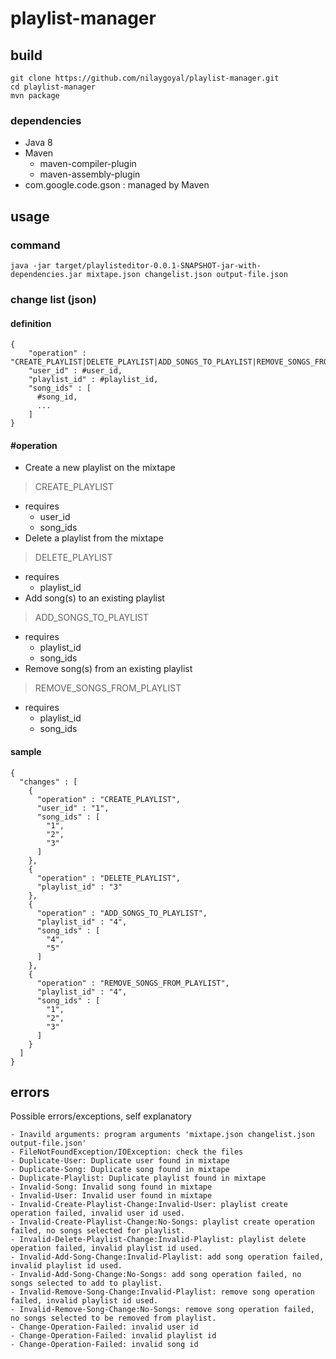 # playlist-manager

## build
    git clone https://github.com/nilaygoyal/playlist-manager.git
    cd playlist-manager
    mvn package
### dependencies
- Java 8
- Maven
  - maven-compiler-plugin
  - maven-assembly-plugin
- com.google.code.gson : managed by Maven
## usage
### command
    java -jar target/playlisteditor-0.0.1-SNAPSHOT-jar-with-dependencies.jar mixtape.json changelist.json output-file.json
### change list (json)
#### definition
    {
        "operation" : "CREATE_PLAYLIST|DELETE_PLAYLIST|ADD_SONGS_TO_PLAYLIST|REMOVE_SONGS_FROM_PLAYLIST",
        "user_id" : #user_id,
        "playlist_id" : #playlist_id,
        "song_ids" : [
          #song_id,
          ...
        ]
    }
    
#### #operation
- Create a new playlist on the mixtape
> CREATE_PLAYLIST
  - requires
    - user_id
    - song_ids 
- Delete a playlist from the mixtape
> DELETE_PLAYLIST 
  - requires
    - playlist_id 
- Add song(s) to an existing playlist
> ADD_SONGS_TO_PLAYLIST
  - requires
    - playlist_id
    - song_ids
- Remove song(s) from an existing playlist
> REMOVE_SONGS_FROM_PLAYLIST
  - requires
    - playlist_id
    - song_ids

#### sample
    {
      "changes" : [
        {
          "operation" : "CREATE_PLAYLIST",
          "user_id" : "1",
          "song_ids" : [
            "1",
            "2",
            "3"
          ]
        },
        {
          "operation" : "DELETE_PLAYLIST",
          "playlist_id" : "3"
        },
        {
          "operation" : "ADD_SONGS_TO_PLAYLIST",
          "playlist_id" : "4",
          "song_ids" : [
            "4",
            "5"
          ]
        },
        {
          "operation" : "REMOVE_SONGS_FROM_PLAYLIST",
          "playlist_id" : "4",
          "song_ids" : [
            "1",
            "2",
            "3"
          ]
        }
      ]
    }

## errors
Possible errors/exceptions, self explanatory

    - Inavild arguments: program arguments 'mixtape.json changelist.json output-file.json'
    - FileNotFoundException/IOException: check the files
    - Duplicate-User: Duplicate user found in mixtape
    - Duplicate-Song: Duplicate song found in mixtape
    - Duplicate-Playlist: Duplicate playlist found in mixtape
    - Invalid-Song: Invalid song found in mixtape
    - Invalid-User: Invalid user found in mixtape
    - Invalid-Create-Playlist-Change:Invalid-User: playlist create operation failed, invalid user id used.
    - Invalid-Create-Playlist-Change:No-Songs: playlist create operation failed, no songs selected for playlist.
    - Invalid-Delete-Playlist-Change:Invalid-Playlist: playlist delete operation failed, invalid playlist id used.
    - Invalid-Add-Song-Change:Invalid-Playlist: add song operation failed, invalid playlist id used.
    - Invalid-Add-Song-Change:No-Songs: add song operation failed, no songs selected to add to playlist.
    - Invalid-Remove-Song-Change:Invalid-Playlist: remove song operation failed, invalid playlist id used.
    - Invalid-Remove-Song-Change:No-Songs: remove song operation failed, no songs selected to be removed from playlist.
    - Change-Operation-Failed: invalid user id
    - Change-Operation-Failed: invalid playlist id
    - Change-Operation-Failed: invalid song id
    
